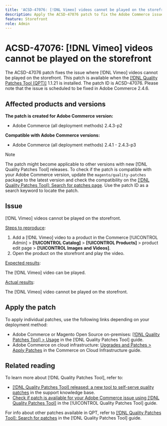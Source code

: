 ```yaml
---
title: 'ACSD-47076: [!DNL Vimeo] videos cannot be played on the storefront'
description: Apply the ACSD-47076 patch to fix the Adobe Commerce issue where [!DNL Vimeo] videos cannot be played on the storefront.
feature: Storefront
role: Admin
---
```

# ACSD-47076: [!DNL Vimeo] videos cannot be played on the storefront

The ACSD-47076 patch fixes the issue where [!DNL Vimeo] videos cannot be played on the storefront. This patch is available when the [[!DNL Quality Patches Tool (QPT)]](https://experienceleague.adobe.com/en/docs/commerce-knowledge-base/kb/announcements/commerce-announcements/magento-quality-patches-released-new-tool-to-self-serve-quality-patches) 1.1.21 is installed. The patch ID is ACSD-47076. Please note that the issue is scheduled to be fixed in Adobe Commerce 2.4.6.

## Affected products and versions

**The patch is created for Adobe Commerce version:**

* Adobe Commerce (all deployment methods) 2.4.3-p2

**Compatible with Adobe Commerce versions:**

* Adobe Commerce (all deployment methods) 2.4.1 - 2.4.3-p3

>[!NOTE]
>
>The patch might become applicable to other versions with new [!DNL Quality Patches Tool] releases. To check if the patch is compatible with your Adobe Commerce version, update the `magento/quality-patches` package to the latest version and check the compatibility on the [[!DNL Quality Patches Tool]: Search for patches page](https://experienceleague.adobe.com/tools/commerce-quality-patches/index.html). Use the patch ID as a search keyword to locate the patch.

## Issue

[!DNL Vimeo] videos cannot be played on the storefront.

<u>Steps to reproduce</u>:

1. Add a [!DNL Vimeo] video to a product in the Commerce [!UICONTROL Admin] > **[!UICONTROL Catalog]** > **[!UICONTROL Products]** > product edit page > **[!UICONTROL Images and Videos]**.
1. Open the product on the storefront and play the video.

<u>Expected results</u>:

The [!DNL Vimeo] video can be played.

<u>Actual results</u>:

The [!DNL Vimeo] video cannot be played on the storefront.

## Apply the patch

To apply individual patches, use the following links depending on your deployment method:

* Adobe Commerce or Magento Open Source on-premises: [[!DNL Quality Patches Tool] > Usage](/help/tools/quality-patches-tool/usage.md) in the [!DNL Quality Patches Tool] guide.
* Adobe Commerce on cloud infrastructure: [Upgrades and Patches > Apply Patches](https://experienceleague.adobe.com/docs/commerce-cloud-service/user-guide/develop/upgrade/apply-patches.html) in the Commerce on Cloud Infrastructure guide.

## Related reading

To learn more about [!DNL Quality Patches Tool], refer to:

* [[!DNL Quality Patches Tool] released: a new tool to self-serve quality patches](https://experienceleague.adobe.com/en/docs/commerce-knowledge-base/kb/announcements/commerce-announcements/magento-quality-patches-released-new-tool-to-self-serve-quality-patches) in the support knowledge base.
* [Check if patch is available for your Adobe Commerce issue using [!DNL Quality Patches Tool]](/help/tools/quality-patches-tool/patches-available-in-qpt/check-patch-for-magento-issue-with-magento-quality-patches.md) in the [!UICONTROL Quality Patches Tool] guide.


For info about other patches available in QPT, refer to [[!DNL Quality Patches Tool]: Search for patches](https://experienceleague.adobe.com/tools/commerce-quality-patches/index.html) in the [!DNL Quality Patches Tool] guide.
